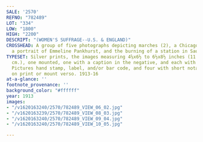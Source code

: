 ```yaml
---
SALE: '2570'
REFNO: "782489"
LOT: "334"
LOW: "1800"
HIGH: "2200"
DESCRIPT: "(WOMEN'S SUFFRAGE--U.S. & ENGLAND)"
CROSSHEAD: A group of five photographs depicting marches (2), a Chicago polling location,
  a portrait of Emmeline Pankhurst, and the burning of a station in Saunderton, England.
TYPESET: Silver prints, the images measuring 4⅝x6½ to 6½x8½ inches (11.7x16.5 to 16.5x21.6
  cm.), one mounted, one with a caption in the negative, and each with the Culver
  Pictures hand stamp, label, and/or bar code, and four with short notations, in pencil,
  on print or mount verso. 1913-16
at-a-glance: ''
footnote_provenance: ''
background_color: "#ffffff"
year: 1913
images:
- "/v1620163240/2570/782489_VIEW_06_02.jpg"
- "/v1620163239/2570/782489_VIEW_08_03.jpg"
- "/v1620163240/2570/782489_VIEW_09_04.jpg"
- "/v1620163240/2570/782489_VIEW_10_05.jpg"

---
```

